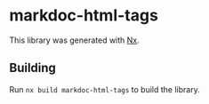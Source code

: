 # markdoc-html-tags

This library was generated with [Nx](https://nx.dev).

## Building

Run `nx build markdoc-html-tags` to build the library.
